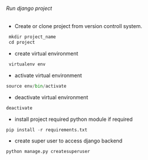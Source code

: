 ###### Run django project ###### 

* Create or clone project from version controll system.
```python
 mkdir project_name
 cd project
```
* create virtual environment

```python
 virtualenv env
```
* activate virtual environment

``` python
source env/bin/activate
```
* deactivate virtual environment

```python
deactivate
```
* install project required python module if required

``` python
pip install -r requirements.txt
```
* create super user to access django backend

```python
python manage.py createsuperuser
```
